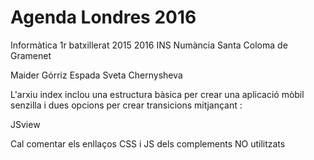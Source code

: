 # Agenda Londres 2016

Informàtica 1r batxillerat 2015 2016
INS Numància 
Santa Coloma de Gramenet

Maider Górriz Espada
Sveta Chernysheva

L'arxiu index inclou una estructura bàsica per crear una 
aplicació mòbil senzilla i dues opcions per crear transicions
mitjançant :


JSview

Cal comentar els enllaços CSS i JS dels complements NO utilitzats


